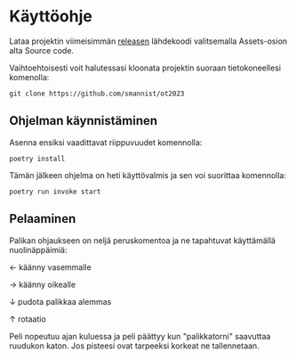 # Käyttöohje

Lataa projektin viimeisimmän [releasen](https://github.com/smannist/ot2023/releases/tag/viikko7) lähdekoodi valitsemalla Assets-osion alta Source code.

Vaihtoehtoisesti voit halutessasi kloonata projektin suoraan tietokoneellesi komenolla:

```
git clone https://github.com/smannist/ot2023
```

## Ohjelman käynnistäminen

Asenna ensiksi vaadittavat riippuvuudet komennolla:

```
poetry install
```

Tämän jälkeen ohjelma on heti käyttövalmis ja sen voi suorittaa komennolla:

```
poetry run invoke start
```

## Pelaaminen

Palikan ohjaukseen on neljä peruskomentoa ja ne tapahtuvat käyttämällä nuolinäppäimiä:

← käänny vasemmalle

→ käänny oikealle

↓ pudota palikkaa alemmas

↑ rotaatio

Peli nopeutuu ajan kuluessa ja peli päättyy kun "palikkatorni" saavuttaa ruudukon katon. Jos pisteesi ovat tarpeeksi korkeat ne tallennetaan.

